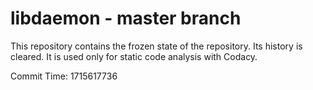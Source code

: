 # libdaemon - master branch

This repository contains the frozen state of the repository.
Its history is cleared. It is used only for static code
analysis with Codacy.

Commit Time: 1715617736